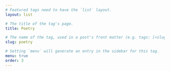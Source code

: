 ```yaml
---
# Featured tags need to have the `list` layout.
layout: list

# The title of the tag's page.
title: Poetry

# The name of the tag, used in a post's front matter (e.g. tags: [<slug>]).
slug: poetry

# Setting `menu` will generate an entry in the sidebar for this tag.
menu: true
order: 3
---
```

